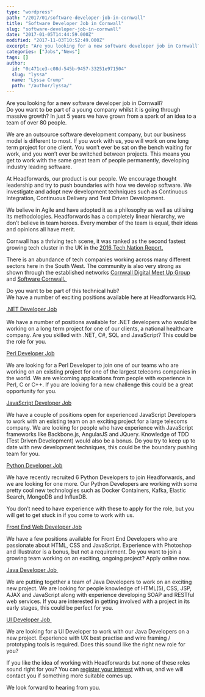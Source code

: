 ```yaml
---
type: "wordpress"
path: "/2017/01/software-developer-job-in-cornwall"
title: "Software Developer Job in Cornwall"
slug: "software-developer-job-in-cornwall"
date: "2017-01-05T14:44:59.000Z"
modified: "2017-11-03T10:52:49.000Z"
excerpt: "Are you looking for a new software developer job in Cornwall? Do you want to be part of a young company whilst it is going through massive growth? In just 5 years we have grown from a spark of an idea to a team of over 80 people. We are an outsource software development company, \[…\]"
categories: ["Jobs","News"]
tags: []
author:
  id: "0c471ce3-c08d-545b-9457-33251e971504"
  slug: "lyssa"
  name: "Lyssa Crump"
  path: "/author/lyssa/"
---
```

Are you looking for a new software developer job in Cornwall?  
Do you want to be part of a young company whilst it is going through massive growth? In just 5 years we have grown from a spark of an idea to a team of over 80 people.

We are an outsource software development company, but our business model is different to most. If you work with us, you will work on one long term project for one client. You won’t ever be sat on the bench waiting for work, and you won’t ever be switched between projects. This means you get to work with the same great team of people permanently, developing industry leading software.

At Headforwards, our product is our people. We encourage thought leadership and try to push boundaries with how we develop software. We investigate and adopt new development techniques such as Continuous Integration, Continuous Delivery and Test Driven Development.

We believe in Agile and have adopted it as a philosophy as well as utilising its methodologies. Headforwards has a completely linear hierarchy, we don’t believe in team heroes. Every member of the team is equal, their ideas and opinions all have merit.

Cornwall has a thriving tech scene, it was ranked as the second fastest growing tech cluster in the UK in the [2016 Tech Nation Report.](http://www.techcityuk.com/wp-content/uploads/2016/02/Tech-Nation-2016_FINAL-ONLINE-1.pdf)

There is an abundance of tech companies working across many different sectors here in the South West. The community is also very strong as shown through the established networks [Cornwall Digital Meet Up Group](https://www.meetup.com/Cornwall-Digital/) and [Software Cornwall. ](http://www.softwarecornwall.org/)

Do you want to be part of this technical hub?  
We have a number of exciting positions available here at Headforwards HQ.

[.NET Developer Job  
](https://www.headforwards.com/net-developer-job/)[  
](https://www.headforwards.com/net-developer-job/)We have a number of positions available for .NET developers who would be working on a long term project for one of our clients, a national healthcare company. Are you skilled with .NET, C#, SQL and JavaScript? This could be the role for you.

[Perl Developer Job  
](https://www.headforwards.com/perl-developer-job/)

We are looking for a Perl Developer to join one of our teams who are working on an existing project for one of the largest telecoms companies in the world. We are welcoming applications from people with experience in Perl, C or C++. If you are looking for a new challenge this could be a great opportunity for you.

[JavaScript Developer Job](https://www.headforwards.com/javascript-developer-job/)

We have a couple of positions open for experienced JavaScript Developers to work with an existing team on an exciting project for a large telecoms company. We are looking for people who have experience with JavaScript frameworks like Backbone.js, AngularJS and JQuery. Knowledge of TDD (Test Driven Development) would also be a bonus. Do you try to keep up to date with new development techniques, this could be the boundary pushing team for you.

[Python Developer Job](https://www.headforwards.com/python-developer-job/)

We have recently recruited 6 Python Developers to join Headforwards, and we are looking for one more. Our Python Developers are working with some pretty cool new technologies such as Docker Containers, Kafka, Elastic Search, MongoDB and InfluxDB.

You don’t need to have experience with these to apply for the role, but you will get to get stuck in if you come to work with us.

[Front End Web Developer Job](https://www.headforwards.com/front-end-web-developer-job/)

We have a few positions available for Front End Developers who are passionate about HTML, CSS and JavaScript. Experience with Photoshop and Illustrator is a bonus, but not a requirement. Do you want to join a growing team working on an exciting, ongoing project? Apply online now.

[Java Developer Job ](https://www.headforwards.com/java-developer-job/)

We are putting together a team of Java Developers to work on an exciting new project. We are looking for people knowledge of HTML(5), CSS, JSP, AJAX and JavaScript along with experience developing SOAP and RESTful web services. If you are interested in getting involved with a project in its early stages, this could be perfect for you.

[UI Developer Job ](https://www.headforwards.com/ui-developer-job/)

We are looking for a UI Developer to work with our Java Developers on a new project. Experience with UX best practise and wire framing / prototyping tools is required. Does this sound like the right new role for you?

If you like the idea of working with Headforwards but none of these roles sound right for you? You can [register your interest](https://www.headforwards.com/careers/application-form/) with us, and we will contact you if something more suitable comes up.

We look forward to hearing from you.